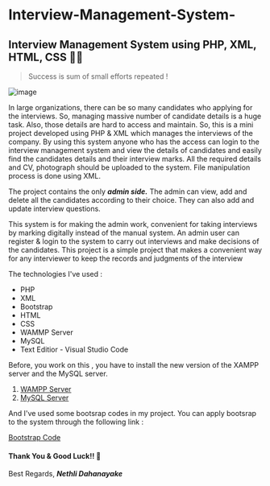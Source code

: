 # Interview-Management-System-
## Interview Management System using PHP, XML, HTML, CSS :woman_technologist:

> Success is sum of small efforts repeated !

![image](https://user-images.githubusercontent.com/87275026/175223533-210e6193-6228-4268-b439-0bbd67352579.png)

In large organizations, there can be so many candidates who applying for the interviews. So, managing massive number of candidate details is a huge task. Also, those details are hard to access and maintain. So, this is a mini project developed using PHP & XML which manages the interviews of the company. By using this system anyone who has the access can login to the interview management system and view the details of candidates and easily find the candidates details and their interview marks. All the required details and CV, photograph should be uploaded to the system. File manipulation process is done using XML.

The project contains the only **_admin side._** The admin can view, add and delete all the candidates according to their choice. They can also add and update interview questions.

This system is for making the admin work, convenient for taking interviews by marking digitally instead of the manual system. An admin user can register & login to the system to carry out interviews and make decisions of the candidates. This project is a simple project that makes a convenient way for any interviewer to keep the records and judgments of the interview

The technologies I've used : 
- PHP
- XML
- Bootstrap
- HTML
- CSS
- WAMMP Server
- MySQL
- Text Editior - Visual Studio Code

Before, you work on this , you have to install the new version of the XAMPP server and the MySQL server.

1. [WAMPP Server](https://fileswin.com/wampserver/download/)
2. [MySQL Server](https://dev.mysql.com/downloads/installer/)


And I've used some bootsrap codes in my project. You can apply bootsrap to the system through the following link :

[Bootstrap Code](https://getbootstrap.com/docs/5.1/getting-started/introduction/)

#### Thank You & Good Luck!! 	:handshake:

Best Regards,
**_Nethli Dahanayake_**
